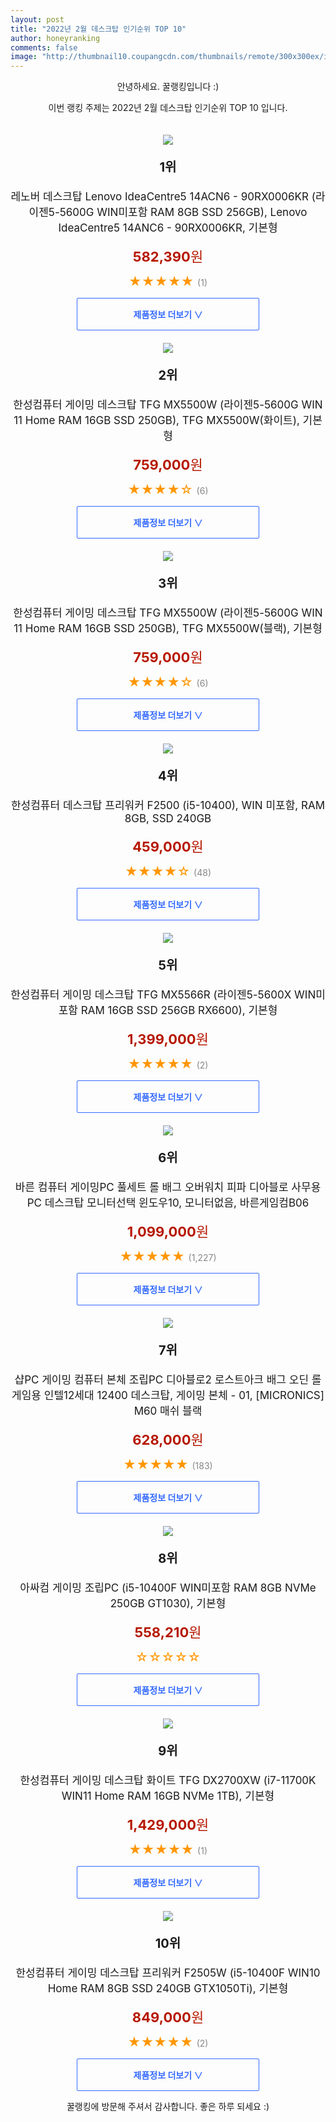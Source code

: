 ```yaml
--- 
layout: post 
title: "2022년 2월 데스크탑 인기순위 TOP 10" 
author: honeyranking 
comments: false 
image: "http://thumbnail10.coupangcdn.com/thumbnails/remote/300x300ex/image/rs_quotation_api/y9ezmkqz/a876e5e1f1ce48849d67fad181465431.jpg" 
--- 
```

<p style="text-align: center;">안녕하세요. 꿀랭킹입니다 :)</p> <p style="text-align: center;">이번 랭킹 주제는 2022년 2월 데스크탑 인기순위 TOP 10 입니다.</p><center><img src="http://thumbnail10.coupangcdn.com/thumbnails/remote/300x300ex/image/rs_quotation_api/y9ezmkqz/a876e5e1f1ce48849d67fad181465431.jpg" style="margin-top:20px" /></center> <p style="text-align: center; font-size: 20px"><b>1위</b></p> <p style="text-align: center; font-size: 17px">레노버 데스크탑 Lenovo IdeaCentre5 14ACN6 - 90RX0006KR (라이젠5-5600G WIN미포함 RAM 8GB SSD 256GB), Lenovo IdeaCentre5 14ANC6 - 90RX0006KR, 기본형</p> <p style="text-align: center;"><span style="color: #b61800; font-size: 22px;"><b>582,390</b>원</span></p> <p style="text-align: center;"><span style="color: #ff9600; font-size: 20px;">★★★★★ </span><span style="color: #878787;">(1)</span></p> <center><a href="https://link.coupang.com/a/jTt17"> <div style="font-size: 14px; display: inline-block; padding: 15px 90px; color: #346aff; border-radius: 2px; border: 1px solid #346aff; cursor: pointer;"><b>제품정보 더보기 &or;</b></div> </a></center><center><img src="http://thumbnail10.coupangcdn.com/thumbnails/remote/300x300ex/image/retail/images/2021/11/29/10/7/ec4eaaf5-00a8-47fb-b965-ef3c34115f51.jpg" style="margin-top:20px" /></center> <p style="text-align: center; font-size: 20px"><b>2위</b></p> <p style="text-align: center; font-size: 17px">한성컴퓨터 게이밍 데스크탑 TFG MX5500W (라이젠5-5600G WIN 11 Home RAM 16GB SSD 250GB), TFG MX5500W(화이트), 기본형</p> <p style="text-align: center;"><span style="color: #b61800; font-size: 22px;"><b>759,000</b>원</span></p> <p style="text-align: center;"><span style="color: #ff9600; font-size: 20px;">★★★★☆ </span><span style="color: #878787;">(6)</span></p> <center><a href="https://link.coupang.com/a/jTt18"> <div style="font-size: 14px; display: inline-block; padding: 15px 90px; color: #346aff; border-radius: 2px; border: 1px solid #346aff; cursor: pointer;"><b>제품정보 더보기 &or;</b></div> </a></center><center><img src="http://thumbnail6.coupangcdn.com/thumbnails/remote/300x300ex/image/retail/images/2021/11/29/10/9/0b0ba3cd-b219-40a3-82fa-534c9d878ceb.jpg" style="margin-top:20px" /></center> <p style="text-align: center; font-size: 20px"><b>3위</b></p> <p style="text-align: center; font-size: 17px">한성컴퓨터 게이밍 데스크탑 TFG MX5500W (라이젠5-5600G WIN 11 Home RAM 16GB SSD 250GB), TFG MX5500W(블랙), 기본형</p> <p style="text-align: center;"><span style="color: #b61800; font-size: 22px;"><b>759,000</b>원</span></p> <p style="text-align: center;"><span style="color: #ff9600; font-size: 20px;">★★★★☆ </span><span style="color: #878787;">(6)</span></p> <center><a href="https://link.coupang.com/a/jTt19"> <div style="font-size: 14px; display: inline-block; padding: 15px 90px; color: #346aff; border-radius: 2px; border: 1px solid #346aff; cursor: pointer;"><b>제품정보 더보기 &or;</b></div> </a></center><center><img src="http://thumbnail9.coupangcdn.com/thumbnails/remote/300x300ex/image/retail/images/2020/08/21/11/6/e5513ff0-ec4f-446e-a095-fc2681a6c264.jpg" style="margin-top:20px" /></center> <p style="text-align: center; font-size: 20px"><b>4위</b></p> <p style="text-align: center; font-size: 17px">한성컴퓨터 데스크탑 프리워커 F2500 (i5-10400), WIN 미포함, RAM 8GB, SSD 240GB</p> <p style="text-align: center;"><span style="color: #b61800; font-size: 22px;"><b>459,000</b>원</span></p> <p style="text-align: center;"><span style="color: #ff9600; font-size: 20px;">★★★★☆ </span><span style="color: #878787;">(48)</span></p> <center><a href="https://link.coupang.com/a/jTt2a"> <div style="font-size: 14px; display: inline-block; padding: 15px 90px; color: #346aff; border-radius: 2px; border: 1px solid #346aff; cursor: pointer;"><b>제품정보 더보기 &or;</b></div> </a></center><center><img src="http://thumbnail6.coupangcdn.com/thumbnails/remote/300x300ex/image/retail/images/2021/10/20/14/3/ec140ba2-18fa-47fa-b553-53e9e52addcd.jpg" style="margin-top:20px" /></center> <p style="text-align: center; font-size: 20px"><b>5위</b></p> <p style="text-align: center; font-size: 17px">한성컴퓨터 게이밍 데스크탑 TFG MX5566R (라이젠5-5600X WIN미포함 RAM 16GB SSD 256GB RX6600), 기본형</p> <p style="text-align: center;"><span style="color: #b61800; font-size: 22px;"><b>1,399,000</b>원</span></p> <p style="text-align: center;"><span style="color: #ff9600; font-size: 20px;">★★★★★ </span><span style="color: #878787;">(2)</span></p> <center><a href="https://link.coupang.com/a/jTt2b"> <div style="font-size: 14px; display: inline-block; padding: 15px 90px; color: #346aff; border-radius: 2px; border: 1px solid #346aff; cursor: pointer;"><b>제품정보 더보기 &or;</b></div> </a></center><center><img src="http://thumbnail6.coupangcdn.com/thumbnails/remote/300x300ex/image/vendor_inventory/daa0/ce278271095b2fbc5bd1a1cd1723e1d8e533c0caaa0b34203f3ed4e4efe1.jpg" style="margin-top:20px" /></center> <p style="text-align: center; font-size: 20px"><b>6위</b></p> <p style="text-align: center; font-size: 17px">바른 컴퓨터 게이밍PC 풀세트 롤 배그 오버워치 피파 디아블로 사무용PC 데스크탑 모니터선택 윈도우10, 모니터없음, 바른게임컴B06</p> <p style="text-align: center;"><span style="color: #b61800; font-size: 22px;"><b>1,099,000</b>원</span></p> <p style="text-align: center;"><span style="color: #ff9600; font-size: 20px;">★★★★★ </span><span style="color: #878787;">(1,227)</span></p> <center><a href="https://link.coupang.com/a/jTt2c"> <div style="font-size: 14px; display: inline-block; padding: 15px 90px; color: #346aff; border-radius: 2px; border: 1px solid #346aff; cursor: pointer;"><b>제품정보 더보기 &or;</b></div> </a></center><center><img src="http://thumbnail6.coupangcdn.com/thumbnails/remote/300x300ex/image/vendor_inventory/d568/626c0148af19a12b3eac75a99876c5836f89dc2915126088e557984f1447.png" style="margin-top:20px" /></center> <p style="text-align: center; font-size: 20px"><b>7위</b></p> <p style="text-align: center; font-size: 17px">샵PC 게이밍 컴퓨터 본체 조립PC 디아블로2 로스트아크 배그 오딘 롤 게임용 인텔12세대 12400 데스크탑, 게이밍 본체 - 01, [MICRONICS] M60 매쉬 블랙</p> <p style="text-align: center;"><span style="color: #b61800; font-size: 22px;"><b>628,000</b>원</span></p> <p style="text-align: center;"><span style="color: #ff9600; font-size: 20px;">★★★★★ </span><span style="color: #878787;">(183)</span></p> <center><a href="https://link.coupang.com/a/jTt2e"> <div style="font-size: 14px; display: inline-block; padding: 15px 90px; color: #346aff; border-radius: 2px; border: 1px solid #346aff; cursor: pointer;"><b>제품정보 더보기 &or;</b></div> </a></center><center><img src="http://thumbnail9.coupangcdn.com/thumbnails/remote/300x300ex/image/rs_quotation_api/v3qo3aik/cdea1fbcad2a42fd91befdc60a74dfc5.jpg" style="margin-top:20px" /></center> <p style="text-align: center; font-size: 20px"><b>8위</b></p> <p style="text-align: center; font-size: 17px">아싸컴 게이밍 조립PC (i5-10400F WIN미포함 RAM 8GB NVMe 250GB GT1030), 기본형</p> <p style="text-align: center;"><span style="color: #b61800; font-size: 22px;"><b>558,210</b>원</span></p> <p style="text-align: center;"><span style="color: #ff9600; font-size: 20px;">☆☆☆☆☆ </span><span style="color: #878787;"></span></p> <center><a href="https://link.coupang.com/a/jTt2f"> <div style="font-size: 14px; display: inline-block; padding: 15px 90px; color: #346aff; border-radius: 2px; border: 1px solid #346aff; cursor: pointer;"><b>제품정보 더보기 &or;</b></div> </a></center><center><img src="http://thumbnail6.coupangcdn.com/thumbnails/remote/300x300ex/image/retail/images/2021/12/06/16/6/0dcf6b93-0758-4872-b97b-8904edfebbd1.jpg" style="margin-top:20px" /></center> <p style="text-align: center; font-size: 20px"><b>9위</b></p> <p style="text-align: center; font-size: 17px">한성컴퓨터 게이밍 데스크탑 화이트 TFG DX2700XW (i7-11700K WIN11 Home RAM 16GB NVMe 1TB), 기본형</p> <p style="text-align: center;"><span style="color: #b61800; font-size: 22px;"><b>1,429,000</b>원</span></p> <p style="text-align: center;"><span style="color: #ff9600; font-size: 20px;">★★★★★ </span><span style="color: #878787;">(1)</span></p> <center><a href="https://link.coupang.com/a/jTt2g"> <div style="font-size: 14px; display: inline-block; padding: 15px 90px; color: #346aff; border-radius: 2px; border: 1px solid #346aff; cursor: pointer;"><b>제품정보 더보기 &or;</b></div> </a></center><center><img src="http://thumbnail9.coupangcdn.com/thumbnails/remote/300x300ex/image/retail/images/2021/12/06/16/7/6b971240-e2e5-4a18-97b1-7ab67509eb01.jpg" style="margin-top:20px" /></center> <p style="text-align: center; font-size: 20px"><b>10위</b></p> <p style="text-align: center; font-size: 17px">한성컴퓨터 게이밍 데스크탑 프리워커 F2505W (i5-10400F WIN10 Home RAM 8GB SSD 240GB GTX1050Ti), 기본형</p> <p style="text-align: center;"><span style="color: #b61800; font-size: 22px;"><b>849,000</b>원</span></p> <p style="text-align: center;"><span style="color: #ff9600; font-size: 20px;">★★★★★ </span><span style="color: #878787;">(2)</span></p> <center><a href="https://link.coupang.com/a/jTt2h"> <div style="font-size: 14px; display: inline-block; padding: 15px 90px; color: #346aff; border-radius: 2px; border: 1px solid #346aff; cursor: pointer;"><b>제품정보 더보기 &or;</b></div> </a></center> <p style="text-align: center;">꿀랭킹에 방문해 주셔서 감사합니다. 좋은 하루 되세요 :)</p>

